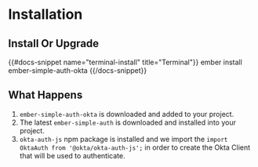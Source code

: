 # Installation

## Install Or Upgrade

{{#docs-snippet name="terminal-install" title="Terminal"}}
  ember install ember-simple-auth-okta
{{/docs-snippet}}

## What Happens

1. `ember-simple-auth-okta` is downloaded and added to your project.
1. The latest `ember-simple-auth` is downloaded and installed into your project.
1. `okta-auth-js` npm package is installed and we import the 
`import OktaAuth from '@okta/okta-auth-js';` in order to create the Okta Client
that will be used to authenticate.

